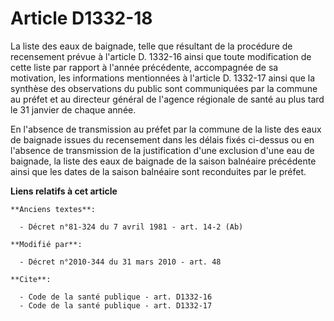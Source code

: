 # Article D1332-18

La liste des eaux de baignade, telle que résultant de la procédure de recensement prévue à l'article D. 1332-16 ainsi que
toute modification de cette liste par rapport à l'année précédente, accompagnée de sa motivation, les informations
mentionnées à l'article D. 1332-17 ainsi que la synthèse des observations du public sont communiquées par la commune au
préfet et au directeur général de l'agence régionale de santé au plus tard le 31 janvier de chaque année. 

En l'absence de transmission au préfet par la commune de la liste des eaux de baignade issues du recensement dans les délais
fixés ci-dessus ou en l'absence de transmission de la justification d'une exclusion d'une eau de baignade, la liste des eaux
de baignade de la saison balnéaire précédente ainsi que les dates de la saison balnéaire sont reconduites par le préfet.

**Liens relatifs à cet article**

	**Anciens textes**:

	  - Décret n°81-324 du 7 avril 1981 - art. 14-2 (Ab)

	**Modifié par**:

	  - Décret n°2010-344 du 31 mars 2010 - art. 48

	**Cite**:

	  - Code de la santé publique - art. D1332-16
	  - Code de la santé publique - art. D1332-17

